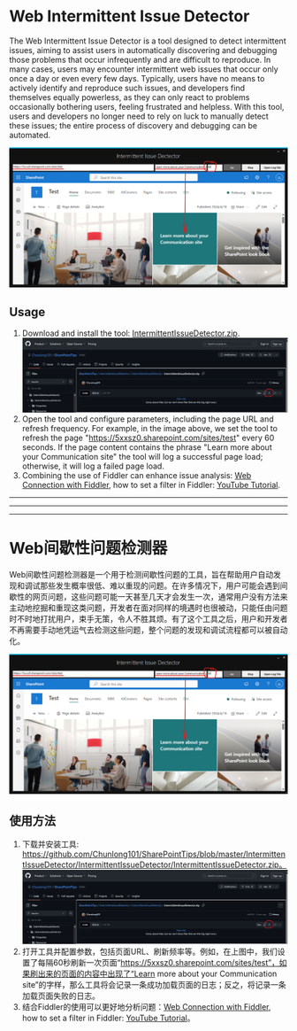 # Web Intermittent Issue Detector

The Web Intermittent Issue Detector is a tool designed to detect intermittent issues, aiming to assist users in automatically discovering and debugging those problems that occur infrequently and are difficult to reproduce. In many cases, users may encounter intermittent web issues that occur only once a day or even every few days. Typically, users have no means to actively identify and reproduce such issues, and developers find themselves equally powerless, as they can only react to problems occasionally bothering users, feeling frustrated and helpless. With this tool, users and developers no longer need to rely on luck to manually detect these issues; the entire process of discovery and debugging can be automated.

![alt text](image.png)

## Usage

1. Download and install the tool: [IntermittentIssueDetector.zip](https://github.com/Chunlong101/SharePointTips/blob/master/IntermittentIssueDetector/IntermittentIssueDetector/IntermittentIssueDetector.zip).
![alt text](image-1.png)
2. Open the tool and configure parameters, including the page URL and refresh frequency. For example, in the image above, we set the tool to refresh the page "https://5xxsz0.sharepoint.com/sites/test" every 60 seconds. If the page content contains the phrase "Learn more about your Communication site" the tool will log a successful page load; otherwise, it will log a failed page load.
3. Combining the use of Fiddler can enhance issue analysis: [Web Connection with Fiddler](https://learn.microsoft.com/en-us/power-query/web-connection-fiddler), how to set a filter in Fiddler: [YouTube Tutorial](https://www.youtube.com/watch?v=DtTBLa0SeM8).

----- 
----- 
----- 

# Web间歇性问题检测器

Web间歇性问题检测器是一个用于检测间歇性问题的工具，旨在帮助用户自动发现和调试那些发生概率很低、难以重现的问题。在许多情况下，用户可能会遇到间歇性的网页问题，这些问题可能一天甚至几天才会发生一次，通常用户没有方法来主动地挖掘和重现这类问题，开发者在面对同样的境遇时也很被动，只能任由问题时不时地打扰用户，束手无策，令人不胜其烦。有了这个工具之后，用户和开发者不再需要手动地凭运气去检测这些问题，整个问题的发现和调试流程都可以被自动化。

![alt text](image.png)

## 使用方法

1. 下载并安装工具: https://github.com/Chunlong101/SharePointTips/blob/master/IntermittentIssueDetector/IntermittentIssueDetector/IntermittentIssueDetector.zip。
![alt text](image-1.png)
2. 打开工具并配置参数，包括页面URL、刷新频率等。例如，在上图中，我们设置了每隔60秒刷新一次页面“https://5xxsz0.sharepoint.com/sites/test”，如果刷出来的页面的内容中出现了“Learn more about your Communication site”的字样，那么工具将会记录一条成功加载页面的日志；反之，将记录一条加载页面失败的日志。
3. 结合Fiddler的使用可以更好地分析问题：[Web Connection with Fiddler](https://learn.microsoft.com/en-us/power-query/web-connection-fiddler), how to set a filter in Fiddler: [YouTube Tutorial](https://www.youtube.com/watch?v=DtTBLa0SeM8)。
